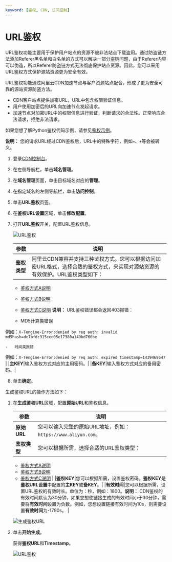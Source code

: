 ```yaml
---
keyword: [鉴权, CDN, 访问控制]
---
```


# URL鉴权

URL鉴权功能主要用于保护用户站点的资源不被非法站点下载盗用。通过防盗链方法添加Referer黑名单和白名单的方式可以解决一部分盗链问题，由于Referer内容可以伪造，所以Referer防盗链方式无法彻底保护站点资源。因此，您可以采用URL鉴权方式保护源站资源更为安全有效。

URL鉴权功能通过阿里云CDN加速节点与客户资源站点配合，形成了更为安全可靠的源站资源防盗方法。

-   CDN客户站点提供加密URL，URL中包含权限验证信息。
-   用户使用加密后的URL向加速节点发起请求。
-   加速节点对加密URL中的权限信息进行验证，判断请求的合法性。正常响应合法请求，拒绝非法请求。

如果您想了解Python鉴权代码示例，请参见[鉴权示例](/cn.zh-CN/域名管理/访问控制/URL鉴权配置/鉴权示例.md)。

**说明：** 您的请求URL经过CDN鉴权后，URL中的特殊字符，例如`=`、`+`等会被转义。

1.  登录[CDN控制台](https://cdn.console.aliyun.com)。

2.  在左侧导航栏，单击**域名管理**。

3.  在**域名管理**页面，单击目标域名对应的**管理**。

4.  在指定域名的左侧导航栏，单击**访问控制**。

5.  单击**URL鉴权**页签。

6.  在**鉴权URL设置**区域，单击**修改配置**。

7.  打开**URL鉴权**开关，配置URL鉴权信息。

    ![URL鉴权](https://static-aliyun-doc.oss-accelerate.aliyuncs.com/assets/img/zh-CN/9731090261/p64280.png)

    |参数|说明|
    |--|--|
    |**鉴权类型**|阿里云CDN兼容并支持三种鉴权方式。您可以根据访问加密URL格式，选择合适的鉴权方式，来实现对源站资源的有效保护。URL鉴权类型如下：

    -   [鉴权方式A说明](/cn.zh-CN/域名管理/访问控制/URL鉴权配置/鉴权方式A说明.md)
    -   [鉴权方式B说明](/cn.zh-CN/域名管理/访问控制/URL鉴权配置/鉴权方式B说明.md)
    -   [鉴权方式C说明](/cn.zh-CN/域名管理/访问控制/URL鉴权配置/鉴权方式C说明.md)
**说明：** URL鉴权错误都会返回403报错：

    -   MD5计算类错误

例如：`X-Tengine-Error:denied by req auth: invalid md5hash=de7bfdc915ced05e17380a149bd760be`

    -   时间类报错

例如：`X-Tengine-Error:denied by req auth: expired timestamp=1439469547` |
    |**主KEY**|输入鉴权方式对应的主用密码。|
    |**备KEY**|输入鉴权方式对应的备用密码。|

8.  单击**确定**。


生成鉴权URL的操作方法如下：

1.  在**生成鉴权URL**区域，配置**原始URL**和鉴权信息。

    |参数|说明|
    |--|--|
    |**原始URL**|您可以输入完整的原始URL地址，例如：`https://www.aliyun.com`。|
    |**鉴权类型**|您可以根据所需，选择合适的URL鉴权类型：

    -   [鉴权方式A说明](/cn.zh-CN/域名管理/访问控制/URL鉴权配置/鉴权方式A说明.md)
    -   [鉴权方式B说明](/cn.zh-CN/域名管理/访问控制/URL鉴权配置/鉴权方式B说明.md)
    -   [鉴权方式C说明](/cn.zh-CN/域名管理/访问控制/URL鉴权配置/鉴权方式C说明.md) |
    |**鉴权KEY**|您可以根据所需，设置鉴权密码。**鉴权KEY**是**鉴权URL设置**中配置的**主KEY**或**备KEY**。|
    |**有效时间**|您可以根据所需，设置URL鉴权的有效时长。单位为：秒，例如：1800。**说明：** CDN鉴权的有效时间默认为30分钟，如果您想使链接生成的有效时间小于30分钟，需要将**有效时间**设置为负数。例如，您想设置链接有效时间为10s，则需要设置**有效时间**为-1790s。 |

    ![生成鉴权URL](https://static-aliyun-doc.oss-accelerate.aliyuncs.com/assets/img/zh-CN/4798068951/p64282.png)

2.  单击**开始生成**。

    获得**鉴权URL**和**Timestamp**。

    ![URL鉴权](https://static-aliyun-doc.oss-accelerate.aliyuncs.com/assets/img/zh-CN/4798068951/p50938.png)


